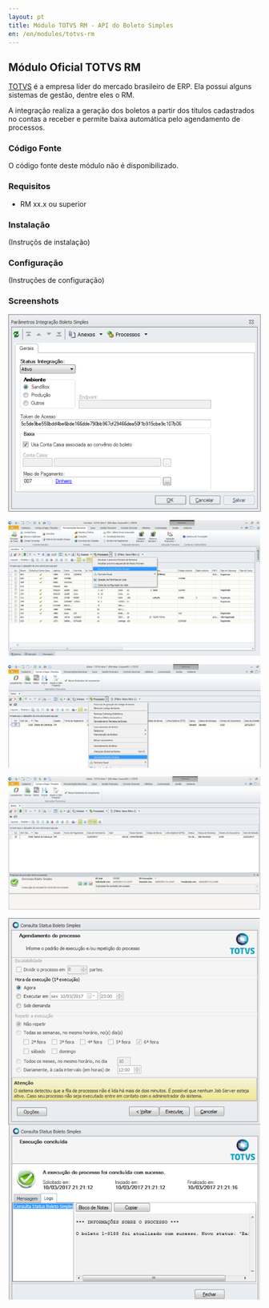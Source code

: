 ```yaml
---
layout: pt
title: Módulo TOTVS RM - API do Boleto Simples
en: /en/modules/totvs-rm
---
```


## Módulo Oficial TOTVS RM

[TOTVS](https://www.totvs.com) é a empresa líder do mercado brasileiro de ERP. Ela possui alguns sistemas de gestão, dentre eles o RM.

A integração realiza a geração dos boletos a partir dos títulos cadastrados no contas a receber e permite baixa automática pelo agendamento de processos.

### Código Fonte

O código fonte deste módulo não é disponibilizado.

### Requisitos

* RM xx.x ou superior

### Instalação

(Instruçõs de instalação)

### Configuração

(Instruções de configuração)

### Screenshots

![](/img/modules/totvs-rm/screenshot-1.png)

![](/img/modules/totvs-rm/screenshot-2.png)

![](/img/modules/totvs-rm/screenshot-3.png)

![](/img/modules/totvs-rm/screenshot-4.png)

![](/img/modules/totvs-rm/screenshot-5.png)
